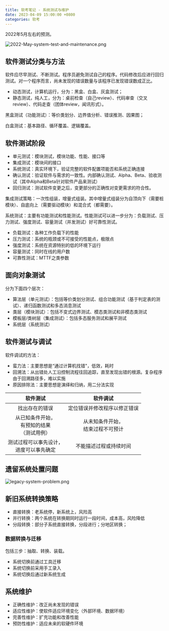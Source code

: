 ```yaml
---
title: 软考笔记 - 系统测试与维护
date: 2023-04-09 15:00:00 +0800
categories: 软考
---
```

2022年5月左右的预测。

![2022-May-system-test-and-maintenance.png](https://s2.loli.net/2023/04/09/YKdm6Ggiurxh5cS.png)

## 软件测试分类与方法

软件应尽早测试、不断测试。程序员避免测试自己的程序。代码修改后应进行回归测试。对一个程序而言，尚未发现的错误数量与该程序已发现错误数成正比。

- 动态测试，计算机运行，分为：黑盒、白盒、灰盒测试；
- 静态测试，纯人工，分为：桌前检查（自己review）、代码审查（交叉review）、代码走查（团体review，闻讯形式）。

黑盒测试（功能测试）：等价类划分、边界值分析、错误推测、因果图；

白盒测试：基本路径、循环覆盖、逻辑覆盖。

## 软件测试阶段

- 单元测试：模块测试，模块功能、性能、接口等
- 集成测试：模块间的接口
- 系统测试：真实环境下，验证完整的软件配置项能否和系统正确连接
- 确认测试：验证软件与需求的一致性。内部确认测试、Alpha、Beta、验收测试（其中Alpha和Beta针对软件产品来测试）
- 回归测试：测试软件变更之后，变更部分的正确性对变更需求的符合性。

集成测试策略：一次性组装，增量式组装。其中增量式组装分为自顶向下（需要桩模块）、自底向上（需要驱动模块）和混合式（都需要）。

系统测试：主要有功能测试和性能测试。性能测试可以进一步分为：负载测试、压力测试、强度测试、容量测试（并发测试）好可靠性测试。

- 负载测试：各种工作负载下的性能
- 压力测试：系统的瓶颈或不可接受的性能点，极限点
- 强度测试：系统在资源特别的低的环境下运行
- 容量测试：同时在线的用户数
- 可靠性测试：MTTF之类参数

## 面向对象测试

分为下面四个层次：

- 算法层（单元测试）：包括等价类划分测试、组合功能测试（基于判定表的测试）、递归函数测试和多态消息测试
- 类层（模块测试）：包括不变式边界测试、模态类测试和非模态类测试
- 模板层/类树层（集成测试）：包括多态服务测试和展平测试
- 系统层（系统测试）

## 软件测试与调试

软件调试的方法：

- 蛮力法：主要思想是“通过计算机找错"，低效，耗时
- ﻿回溯法：从出错处人工沿控制流程往回追踪，直至发现出错的根源。复杂程序由于回溯路径多，难以实施
- 原因排除法：主要思想是演绎和归纳，用二分法实现

|                       软件测试                       |                软件调试                |
| :--------------------------------------------------: | :------------------------------------: |
|                    找出存在的错误                    |      定位错误并修改程序以修正错误      |
| 从已知条件开始，<br />有预知的结果<br />（测试用例） | 从未知条件开始，<br />结束过程不可预计 |
|     测试过程可以事先设计，<br />进度可以事先确定     |         不能描述过程或持续时间         |

## 遗留系统处置问题

![legacy-system-problem.png](https://s2.loli.net/2023/04/10/o8cufBYdD7PO9Nj.png)

## 新旧系统转换策略

- 直接转换：老系统停，新系统上，风险高
- 并行转换：两个系统在转换期同时运行一段时间，成本高，风险降低
- 分段转换：部分子系统直接转换，分段进行；分地区转换；

### 数据转换与迁移

包括三步：抽取、转换、装载。

- 系统切换前通过工具迁移
- 系统切换前采用手工录入
- 系统切换后通过新系统生成

## 系统维护

- 正确性维护：改正尚未发现的错误
- 适应性维护：使软件适应环境变化（外部环境、数据环境）
- 完善性维护：扩充功能和改善性能
- 预防性维护：适应未来的软硬件环境

